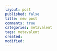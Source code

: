 ```yaml
---
layout: post
published: false
title: new post
comments: true
categories: metavalent
tags: metavalent
created: 
modified: 
---
```





